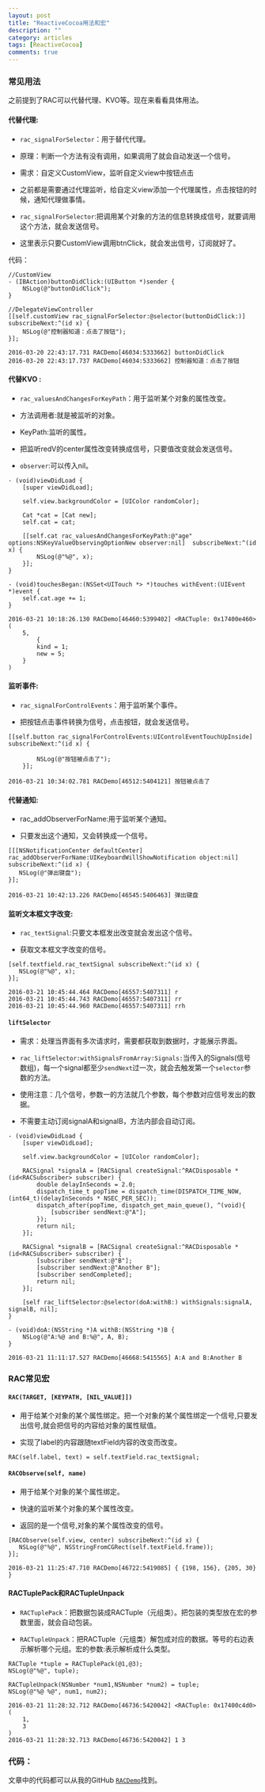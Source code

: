 ```yaml
---
layout: post
title: "ReactiveCocoa用法和宏"
description: ""
category: articles
tags: [ReactiveCocoa]
comments: true
---
```


### 常见用法

之前提到了RAC可以代替代理、KVO等。现在来看看具体用法。

#### 代替代理:

- `rac_signalForSelector`：用于替代代理。

- 原理：判断一个方法有没有调用，如果调用了就会自动发送一个信号。

- 需求：自定义CustomView，监听自定义view中按钮点击

- 之前都是需要通过代理监听，给自定义view添加一个代理属性，点击按钮的时候，通知代理做事情。

- `rac_signalForSelector`:把调用某个对象的方法的信息转换成信号，就要调用这个方法，就会发送信号。

- 这里表示只要CustomView调用btnClick，就会发出信号，订阅就好了。

代码：

```objc
//CustomView
- (IBAction)buttonDidClick:(UIButton *)sender {
    NSLog(@"buttonDidClick");
}

//DelegateViewController
[[self.customView rac_signalForSelector:@selector(buttonDidClick:)] subscribeNext:^(id x) {
    NSLog(@"控制器知道：点击了按钮");
}];
```

```
2016-03-20 22:43:17.731 RACDemo[46034:5333662] buttonDidClick
2016-03-20 22:43:17.737 RACDemo[46034:5333662] 控制器知道：点击了按钮
```

#### 代替KVO :

- `rac_valuesAndChangesForKeyPath`：用于监听某个对象的属性改变。

- 方法调用者:就是被监听的对象。

- KeyPath:监听的属性。

- 把监听redV的center属性改变转换成信号，只要值改变就会发送信号。

- `observer`:可以传入nil。

```objc
- (void)viewDidLoad {
    [super viewDidLoad];
    
    self.view.backgroundColor = [UIColor randomColor];
    
    Cat *cat = [Cat new];
    self.cat = cat;
    
    [[self.cat rac_valuesAndChangesForKeyPath:@"age" options:NSKeyValueObservingOptionNew observer:nil]  subscribeNext:^(id x) {
        NSLog(@"%@", x);
    }];
}

- (void)touchesBegan:(NSSet<UITouch *> *)touches withEvent:(UIEvent *)event {
    self.cat.age += 1;
}
```

```
2016-03-21 10:18:26.130 RACDemo[46460:5399402] <RACTuple: 0x17400e460> (
    5,
        {
        kind = 1;
        new = 5;
    }
)
```


#### 监听事件:

- `rac_signalForControlEvents`：用于监听某个事件。

- 把按钮点击事件转换为信号，点击按钮，就会发送信号。

```objc
[[self.button rac_signalForControlEvents:UIControlEventTouchUpInside] subscribeNext:^(id x) {

        NSLog(@"按钮被点击了");
    }];
```

```
2016-03-21 10:34:02.781 RACDemo[46512:5404121] 按钮被点击了
```

#### 代替通知:

- rac_addObserverForName:用于监听某个通知。

- 只要发出这个通知，又会转换成一个信号。

```objc
[[[NSNotificationCenter defaultCenter] rac_addObserverForName:UIKeyboardWillShowNotification object:nil] subscribeNext:^(id x) {
   NSLog(@"弹出键盘");
}];
```

```
2016-03-21 10:42:13.226 RACDemo[46545:5406463] 弹出键盘
```

#### 监听文本框文字改变:

- `rac_textSignal`:只要文本框发出改变就会发出这个信号。

- 获取文本框文字改变的信号。

```objc
[self.textfield.rac_textSignal subscribeNext:^(id x) {
   NSLog(@"%@", x);
}];
```

```
2016-03-21 10:45:44.464 RACDemo[46557:5407311] r
2016-03-21 10:45:44.743 RACDemo[46557:5407311] rr
2016-03-21 10:45:44.960 RACDemo[46557:5407311] rrh
```


#### `liftSelector`

- 需求：处理当界面有多次请求时，需要都获取到数据时，才能展示界面。

- `rac_liftSelector:withSignalsFromArray:Signals:`当传入的Signals(信号数组)，每一个signal都至少`sendNext`过一次，就会去触发第一个`selector`参数的方法。

- 使用注意：几个信号，参数一的方法就几个参数，每个参数对应信号发出的数据。

- 不需要主动订阅signalA和signalB，方法内部会自动订阅。

```objc
- (void)viewDidLoad {
    [super viewDidLoad];
    
    self.view.backgroundColor = [UIColor randomColor];
    
    RACSignal *signalA = [RACSignal createSignal:^RACDisposable *(id<RACSubscriber> subscriber) {
        double delayInSeconds = 2.0;
        dispatch_time_t popTime = dispatch_time(DISPATCH_TIME_NOW, (int64_t)(delayInSeconds * NSEC_PER_SEC));
        dispatch_after(popTime, dispatch_get_main_queue(), ^(void){
            [subscriber sendNext:@"A"];
        });
        return nil;
    }];
    
    RACSignal *signalB = [RACSignal createSignal:^RACDisposable *(id<RACSubscriber> subscriber) {
        [subscriber sendNext:@"B"];
        [subscriber sendNext:@"Another B"];
        [subscriber sendCompleted];
        return nil;
    }];
    
    [self rac_liftSelector:@selector(doA:withB:) withSignals:signalA, signalB, nil];
}

- (void)doA:(NSString *)A withB:(NSString *)B {
    NSLog(@"A:%@ and B:%@", A, B);
}
```

```
2016-03-21 11:11:17.527 RACDemo[46668:5415565] A:A and B:Another B
```

### RAC常见宏

#### `RAC(TARGET, [KEYPATH, [NIL_VALUE]])`

- 用于给某个对象的某个属性绑定。把一个对象的某个属性绑定一个信号,只要发出信号,就会把信号的内容给对象的属性赋值。

- 实现了label的内容跟随textField内容的改变而改变。

```objc
RAC(self.label, text) = self.textField.rac_textSignal;
```

#### `RACObserve(self, name)`

- 用于给某个对象的某个属性绑定。

- 快速的监听某个对象的某个属性改变。

- 返回的是一个信号,对象的某个属性改变的信号。

```objc
[RACObserve(self.view, center) subscribeNext:^(id x) {
   NSLog(@"%@", NSStringFromCGRect(self.textField.frame));
}];
```

```
2016-03-21 11:25:47.710 RACDemo[46722:5419085] { {198, 156}, {205, 30} }
```

#### RACTuplePack和RACTupleUnpack

- `RACTuplePack`：把数据包装成RACTuple（元组类）。把包装的类型放在宏的参数里面，就会自动包装。

- `RACTupleUnpack`：把RACTuple（元组类）解包成对应的数据。等号的右边表示解析哪个元组。宏的参数:表示解析成什么类型。

```objc
RACTuple *tuple = RACTuplePack(@1,@3);
NSLog(@"%@", tuple);
    
RACTupleUnpack(NSNumber *num1,NSNumber *num2) = tuple;
NSLog(@"%@ %@", num1, num2);
```

```
2016-03-21 11:28:32.712 RACDemo[46736:5420042] <RACTuple: 0x17400c4d0> (
    1,
    3
)
2016-03-21 11:28:32.713 RACDemo[46736:5420042] 1 3
```

### 代码：
文章中的代码都可以从我的GitHub [`RACDemo`](https://github.com/lettleprince/RACDemo)找到。




